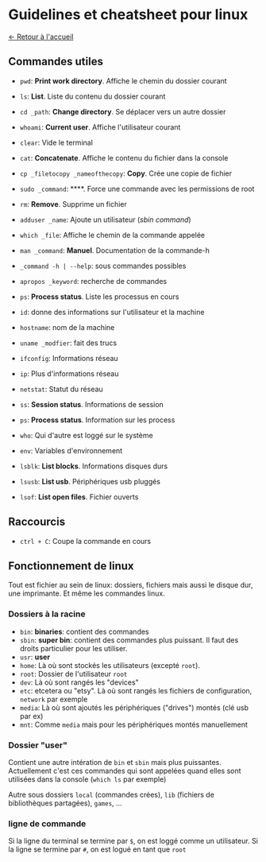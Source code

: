 # Guidelines et cheatsheet pour linux

[← Retour à l'accueil](/README.md)

## Commandes utiles

* `pwd`: **Print work directory**. Affiche le chemin du dossier courant
* `ls`: **List**. Liste du contenu du dossier courant
* `cd _path`: **Change directory**. Se déplacer vers un autre dossier
* `whoami`: **Current user**. Affiche l'utilisateur courant
* `clear`: Vide le terminal
* `cat`: **Concatenate**. Affiche le contenu du fichier dans la console
* `cp _filetocopy _nameofthecopy`: **Copy**. Crée une copie de fichier
* `sudo _command`: ****. Force une commande avec les permissions de root
* `rm`: **Remove**. Supprime un fichier
* `adduser _name`: Ajoute un utilisateur (*sbin command*)
* `which _file`: Affiche le chemin de la commande appelée

* `man _command`: **Manuel**. Documentation de la commande-h
* `_command -h | --help`: sous commandes possibles
* `apropos _keyword`: recherche de commandes

* `ps`: **Process status**. Liste les processus en cours
* `id`: donne des informations sur l'utilisateur et la machine
* `hostname`: nom de la machine
* `uname _modfier`: fait des trucs
* `ifconfig`: Informations réseau
* `ip`: Plus d'informations réseau
* `netstat`: Statut du réseau
* `ss`: **Session status**. Informations de session
* `ps`: **Process status**. Information sur les process
* `who`: Qui d'autre est loggé sur le système
* `env`: Variables d'environnement
* `lsblk`: **List blocks**. Informations disques durs
* `lsusb`: **List usb**. Périphériques usb pluggés
* `lsof`: **List open files**. Fichier ouverts

## Raccourcis

* `ctrl + C`: Coupe la commande en cours

## Fonctionnement de linux

Tout est fichier au sein de linux: dossiers, fichiers mais aussi le disque dur, une imprimante. Et même les commandes linux.

### Dossiers à la racine

* `bin`: **binaries**: contient des commandes
* `sbin`: **super bin**: contient des commandes plus puissant. Il faut des droits particulier pour les utiliser.
* `usr`: **user**
* `home`: Là où sont stockés les utilisateurs (excepté `root`).
* `root`: Dossier de l'utilisateur `root`
* `dev`: Là où sont rangés les "devices"
* `etc`: etcetera ou "etsy". Là où sont rangés les fichiers de configuration, `network` par exemple
* `media`: Là où sont ajoutés les périphériques ("drives") montés (clé usb par ex)
* `mnt`: Comme `media` mais pour les périphériques montés manuellement

### Dossier "user"

Contient une autre intération de `bin` et `sbin` mais plus puissantes. Actuellement c'est ces commandes qui sont appelées quand elles sont utilisées dans la console (`which ls` par exemple)

Autre sous dossiers `local` (commandes crées), `lib` (fichiers de bibliothèques partagées), `games`, ...

### ligne de commande

Si la ligne du terminal se termine par `$`, on est loggé comme un utilisateur. Si la ligne se termine par `#`, on est logué en tant que `root`
